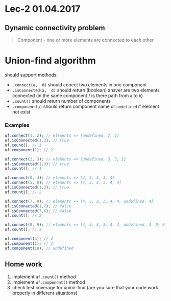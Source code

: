 # Lec-2 01.04.2017

## Dynamic connectivity problem

> Component - one or more elements are connected to each other

# Union-find algorithm

should support methods:

* `.connect(a,  d)` should conect two elements in one component
* `.isConnected(a,  d)` should return (boolean) ansver are two elements connected (in the same component / is there path from `a` to `b`)
* `.count()` should return number of components
* `.component(a)` should return component name or `undefined` if element not exist

### Examples

```javascript
uf.connect(1, 2); // elements => [undefined, 2, 2]
uf.isConnected(1,2); // true
uf.count(); // 1
uf.component(1); // 2

uf.connect(2, 3); // elements => [undefined, 3, 3, 3]
uf.isConnected(1,3); // true
uf.count(); // 1

uf.connect(0, 4); // elements => [4, 3, 3, 3, 4]
uf.connect(5, 0); // elements => [4, 3, 3, 3, 4, 4]
uf.isConnected(1,3); // true
uf.count(); // 2

uf.connect(7, 0); // elements => [4, 3, 3, 3, 4, 4, undefined, 4]
uf.isConnected(1,7); // false
uf.isConnected(7,6); // false
uf.count(); // 2

uf.connect(8, 9); // elements => [4, 3, 3, 3, 4, 4, undefined, 4, 9, 9]
uf.count(); // 3

uf.component(4); // 4 
uf.component(1); // 3 
uf.component(10); // undefined
```

## Home work

1. implement `uf.count()` method
1. implement `uf.component()` method
1. check test coverage for union-find (are you sure that your code work properly in different situations)